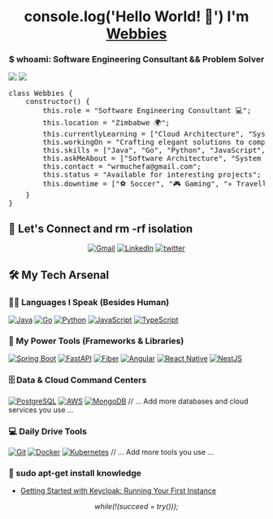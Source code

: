 <h1 align="center">console.log('Hello World! 👋') I'm <a href="https://github.com/wrmuchefa" target="blank">Webbies</a></h1>
<h3 align="center">$ whoami: Software Engineering Consultant && Problem Solver</h3>

<p align="left">
  <img src="https://img.shields.io/badge/Status-Coding%20in%20Progress-blue?style=for-the-badge" />
  <img src="https://img.shields.io/badge/OS-English-blue?style=for-the-badge" />
</p>

<pre>
class Webbies {
    constructor() {
        this.role = "Software Engineering Consultant 💻";
        this.location = "Zimbabwe 🌍";
        this.currentlyLearning = ["Cloud Architecture", "System Design"];
        this.workingOn = "Crafting elegant solutions to complex problems";
        this.skills = ["Java", "Go", "Python", "JavaScript", "TypeScript"];
        this.askMeAbout = ["Software Architecture", "System Design", "Tech Consulting"];
        this.contact = "wrmuchefa@gmail.com";
        this.status = "Available for interesting projects";
        this.downtime = ["⚽ Soccer", "🎮 Gaming", "✈️ Travelling"];
    }
}
</pre>

## 🤝 Let's Connect and rm -rf isolation

<p align="center">
	<a href="mailto:wrmuchefa@gmail.com"><img img src="https://img.shields.io/badge/Gmail-D14836?style=for-the-badge&logo=gmail&logoColor=white" alt="Gmail"/></a>
	<a href="// your LinkedIn URL"><img src="https://img.shields.io/badge/LinkedIn-0077B5?style=for-the-badge&logo=linkedin&logoColor=white" alt="LinkedIn"/></a>
  	<a href="// your Twitter URL"><img src="https://img.shields.io/badge/Twitter-blue?style=for-the-badge&logoColor=x" alt="twitter"/></a>
</p>

## 🛠️ My Tech Arsenal

### 👨‍💻 Languages I Speak (Besides Human)

<p>
    <a href="https://github.com/wrmuchefa"><img alt="Java" src="https://img.shields.io/badge/Java-ED8B00?style=for-the-badge&logo=openjdk&logoColor=white"></a>
    <a href="https://github.com/wrmuchefa"><img alt="Go" src="https://img.shields.io/badge/Go-00ADD8?style=for-the-badge&logo=go&logoColor=white"></a>
    <a href="https://github.com/wrmuchefa"><img alt="Python" src="https://img.shields.io/badge/python-3670A0?style=for-the-badge&logo=python&logoColor=white"></a>
    <a href="https://github.com/wrmuchefa"><img alt="JavaScript" src="https://img.shields.io/badge/Javascript-F7DF1E?style=for-the-badge&logo=Javascript&logoColor=black"></a>
    <a href="https://github.com/wrmuchefa"><img alt="TypeScript" src="https://img.shields.io/badge/TypeScript-007ACC?style=for-the-badge&logo=typescript&logoColor=white"></a>
</p>

### 🧰 My Power Tools (Frameworks & Libraries)

<p>
    <a href="https://github.com/wrmuchefa"><img alt="Spring Boot" src="https://img.shields.io/badge/Spring_Boot-6DB33F?style=for-the-badge&logo=spring&logoColor=white"/></a>
    <a href="https://github.com/wrmuchefa"><img alt="FastAPI" src="https://img.shields.io/badge/FastAPI-009688?style=for-the-badge&logo=fastapi&logoColor=white"/></a>
    <a href="https://github.com/wrmuchefa"><img alt="Fiber" src="https://img.shields.io/badge/Fiber-00ACD7?style=for-the-badge&logo=go&logoColor=white"/></a>
    <a href="https://github.com/wrmuchefa"><img alt="Angular" src="https://img.shields.io/badge/Angular-DD0031?style=for-the-badge&logo=angular&logoColor=white"/></a>
    <a href="https://github.com/wrmuchefa"><img alt="React Native" src="https://img.shields.io/badge/React_Native-20232A?style=for-the-badge&logo=react&logoColor=61DAFB"/></a>
    <a href="https://github.com/wrmuchefa"><img alt="NestJS" src="https://img.shields.io/badge/NestJS-E0234E?style=for-the-badge&logo=nestjs&logoColor=white"/></a>
</p>

### 🗄️ Data & Cloud Command Centers

<p>
    <a href="https://github.com/wrmuchefa"><img alt="PostgreSQL" src="https://img.shields.io/badge/PostgreSQL-316192?style=for-the-badge&logo=postgresql&logoColor=white"></a>
    <a href="https://github.com/wrmuchefa"><img alt="AWS" src="https://img.shields.io/badge/AWS-232F3E?style=for-the-badge&logo=amazon-aws&logoColor=white"></a>
    <a href="https://github.com/wrmuchefa"><img alt="MongoDB" src="https://img.shields.io/badge/-MongoDB-13aa52?style=for-the-badge&logo=mongodb&logoColor=white"></a>
    // ... Add more databases and cloud services you use ...
</p>

### 💻 Daily Drive Tools

<p>
    <a href="https://github.com/wrmuchefa"><img alt="Git" src="https://img.shields.io/badge/Git%20-%23F05033.svg?style=for-the-badge&logo=git&logoColor=white"></a>
    <a href="https://github.com/wrmuchefa"><img alt="Docker" src="https://img.shields.io/badge/Docker-2496ED?style=for-the-badge&logo=docker&logoColor=white"></a>
    <a href="https://github.com/wrmuchefa"><img alt="Kubernetes" src="https://img.shields.io/badge/Kubernetes-326CE5?style=for-the-badge&logo=kubernetes&logoColor=white"></a>
    // ... Add more tools you use ...
</p>

### 📝 sudo apt-get install knowledge

<!-- BLOG-POST-LIST:START -->
- [Getting Started with Keycloak: Running Your First Instance](https://dev.to/webbies/getting-started-with-keycloak-running-your-first-instance-18fd)
<!-- BLOG-POST-LIST:END -->

<p align="center">
<i>while(!(succeed = try()));</i>
</p>


